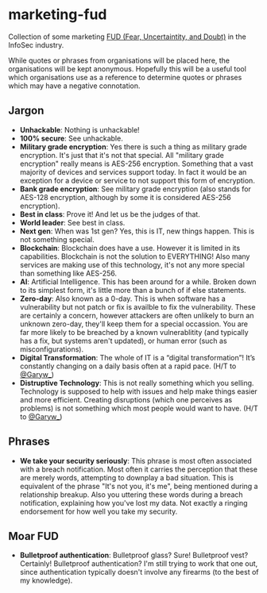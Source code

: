 # marketing-fud
Collection of some marketing [FUD (Fear, Uncertaintity, and Doubt)](https://en.wikipedia.org/wiki/Fear%2C_uncertainty%2C_and_doubt) in the InfoSec industry.

While quotes or phrases from organisations will be placed here, the organisations will be kept anonymous. Hopefully this will be a useful tool which organisations use as a reference to determine quotes or phrases which may have a negative connotation.

## Jargon
* **Unhackable**: Nothing is unhackable!
* **100% secure**: See unhackable.
* **Military grade encryption**: Yes there is such a thing as military grade encryption. It's just that it's not that special. All "military grade encryption" really means is AES-256 encryption. Something that a vast majority of devices and services support today. In fact it would be an exception for a device or service to not support this form of encryption.
* **Bank grade encryption**: See military grade encryption (also stands for AES-128 encryption, although by some it is considered AES-256 encryption).
* **Best in class**: Prove it! And let us be the judges of that.
* **World leader**: See best in class.
* **Next gen**: When was 1st gen? Yes, this is IT, new things happen. This is not something special.
* **Blockchain**: Blockchain does have a use. However it is limited in its capabilities. Blockchain is not the solution to EVERYTHING! Also many services are making use of this technology, it's not any more special than something like AES-256.
* **AI**: Artificial Intelligence. This has been around for a while. Broken down to its simplest form, it's little more than a bunch of if else statements.
* **Zero-day**: Also known as a 0-day. This is when software has a vulnerability but not patch or fix is availble to fix the vulnerability. These are certainly a concern, however attackers are often unlikely to burn an unknown zero-day, they'll keep them for a special occassion. You are far more likely to be breached by a known vulnerablitity (and typically has a fix, but systems aren't updated), or human error (such as misconfigurations).
* **Digital Transformation**: The whole of IT is a “digital transformation”! It’s constantly changing on a daily basis often at a rapid pace. (H/T to [@Garyw_](https://twitter.com/Garyw_))
* **Distruptive Technology**: This is not really something which you selling. Technology is supposed to help with issues and help make things easier and more efficient. Creating disruptions (which one perceives as problems) is not something which most people would want to have. (H/T to [@Garyw_](https://twitter.com/Garyw_))

## Phrases
* **We take your security seriously**: This phrase is most often associated with a breach notification. Most often it carries the perception that these are merely words, attempting to downplay a bad situation. This is equivalent of the phrase "It's not you, it's me", being mentioned during a relationship breakup. Also you uttering these words during a breach notification, explaining how you've lost my data. Not exactly a ringing endorsement for how well you take my security.

## Moar FUD
* **Bulletproof authentication**: Bulletproof glass? Sure! Bulletproof vest? Certainly! Bulletproof authentication? I'm still trying to work that one out, since authentication typically doesn't involve any firearms (to the best of my knowledge).

